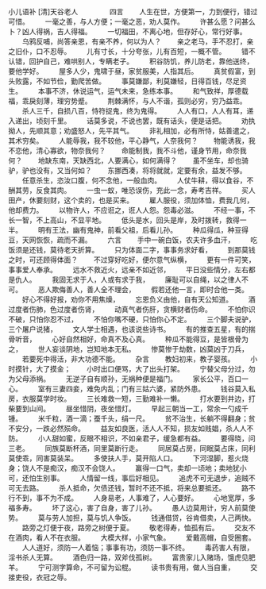 小儿语补 [清]天谷老人
　　
　　四言
　　人生在世，方便第一，力到便行，错过可惜。
　　一毫之善，与人方便；一毫之恶，劝人莫作。
　　许甚么愿？问甚么卜？凶人得祸，吉人得福。
　　一切福田，不离心地，但存好心，常行好事。
　　乌鸦反哺，尚答亲恩，有亲不养，何以为人？
　　亲之老马，手不忍打，亲之旧仆，口不忍辱。
　　儿有寸长，十分夸张，儿有百短，一概不管。
　　错不认错，回护自己，难哄别人，专瞒老子。
　　积谷防饥，养儿防老，靠他送终，要他学好。
　　屋多人少，鬼啸于昼，家贫服美，人指其后。
　　真贫假富，到头败露，不如节俭，勤爬苦做。
　　事莫嫌鄙，利莫嫌轻，日得百钱，尽足资生。
　　本事不济，休说运气，运气未来，急练本事。
　　和气致祥，厚德载福，乖戾刻薄，理穷势蹙。
　　荆棘满怀，与人不谐，孤则必穷，穷乃益乖。
　　杀人三千，自损八百，恃符捉鬼，终为鬼得。
　　人人有口，人人有耳，递入递出，顷刻千里。
　　话莫多说，不说也罢，既有话头，便是话把。
　　劝执拗人，先顺其意；劝盛怒人，先平其气。
　　非礼相加，必有所恃，姑善遣之，其术穷矣。
　　人能辱我，我不较他，平心静气，人奈我何？
　　物能诱我，我不恋他，清心寡欲，物奈我何？
　　命能制我，我不斗他，谨身节用，命奈我何？
　　地缺东南，天缺西北，人要满心，如何满得？
　　虽不坐车，却也骑驴，驴也没有，又当何如？ 
　　东挪西凑，将将就就，定要有余，益发不够。
　　任意杀生，恣汝口腹，何不念他，一般血肉。
　　人仗牛耕，得以食谷，不酬其劳，反食其肉。
　　一虫一蚁，唯恐误伤，充此一念，寿考吉祥。
　　买人田产，休要刻财，这个卖的，也是买来。
　　雇人服役，须加体恤，费我几何，他却费力。
　　以物许人，不应诳之，诳人人怨。怨毒必滋。
　　不经一事，不长一智，不上高山，不显平地。
　　低头是水，回头是岸，及时拨转，救得一半。
　　明有王法，幽有鬼神，前看父祖，后看儿孙。
　　种瓜得瓜，种豆得豆，天网恢恢，疏而不漏。
　　六言
　　手中一碗白饭，农夫许多血汗，
　　吃饭须是还钱，莫待老天折算。
　　只为体面二字，事事务求好看，
　　到那莫钱之时，可还顾得体面？
　　不过穿好吃好，便尔意气纵横，
　　更有一件可笑，事事爱人奉承。
　　远水不救近火，远亲不如近邻，
　　平日没些情分，左右都是仇人。
　　我固无求于人，人或有求于我，
　　廉耻可以自绳，以之律人不可。
　　恶人欺侮善人，善人全不理会，
　　假若还他一言，即时合他一类。
　　好心不得好报，劝你不用焦燥， 
　　忘恩负义由他，自有天公知道。
　　酒过度者伤肺，色过度者伤肾，
　　动真气者伤肝，贪横财者伤命。
　　不怕你识不破，只怕你忍不过，
　　不怕你嘴不硬，只怕你心不定。
　　三个脚夫说驴，三个屠户说猪，
　　文人学士相遇，也该说些诗书。
　　有的推查五星，有的揣骨听音，
　　心好自然相好，命真不及心真。
　　种瓜不能得豆，是皆根骨为之，
　　世人妄谈阴地，岂知地本无私。
　　惨莫惨于劫数，凶莫凶于刀兵，
　　若要死中得活，非大功德不能。
　　杂言
　　教妇初来，教子婴孩。
　　小时摸针，大了摸金；
　　小时出口便骂，大了出头打架。
　　宁替父母分过，勿为父母添祸。
　　无逆子自有顺孙，无祸种便是福门。
　　家长公平，百口一心。
　　室有三妻四妾，难免内乱；门有三姑六婆，紧防外患。
　　钱谷莫入私房，衣服莫学时妆。
　　三长难救一短，三勤难补一懒。
　　打水要到井边，打柴要到山间。
　　昼坐惜阴，夜坐惜灯。 
　　早起三朝当一工，常余一勺成千锺。
　　米千粒，酒一滴；蚕千头，绢一尺。
　　贫不治生，长躺不得翻身；贫不安分，一跌必然殒命。
　　益友如良医，活人人不知，损友如贱娼，杀人人不防。
　　小人甜如蜜，反眼不相识，不如亲君子，缓急都有益。
　　要得晓，问三老。
　　同族莫断杯酒，同里莫断行走。
　　同居莫占房，同眠莫占床，同利莫使乖，同害莫装呆。
　　多使扶人手，莫开陷人口。
　　下河湿脚，惹火烧身；饶人不是痴汉，痴汉不会饶人。
　　赢得一口气，卖却一顷地；卖地犹小可，还怕生别事。
　　人情留一线，事后好相见。
　　追虎不可无退步，追贼不可无去路。
　　杀人抵命，欠债还钱，暂时不还不抵，将来总要抵还。
　　路不行不到，事不为不成。
　　人身易老，人事难了，人心要好。
　　心地宽厚，多福多寿。
　　坏了这心，害了自身，害了儿孙。
　　愚人边莫用计，穷人前莫使势。
　　莫与劳人加担，莫与饥人争饭。
　　钱通借贷，谷肯借卖，人己两快。
　　路旁之灯便于夜，路旁之树便于夏。
　　敬老得寿，恤孤有后。
　　交友不在酒肉，看人不在衣服。
　　大模大样，小家气象。
　　爱戴高帽，自受圈套。 
　　人人道好，须防一人着恼；事事有功，须防一事不终。
　　毒药害人有限，淫书杀人无算。
　　酒色归一路，双斧伐孤树。
　　富贵家儿入赌场，饿虎见肥羊。
　　宁可测字算命，不可留为讼棍。
　　读书贵有用，做人当自重，
　　交接吏役，衣冠之辱。 
　　
